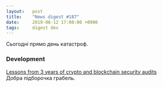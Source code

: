 ```yaml
---
layout:   post
title:    "News digest #187"
date:     2019-08-12 17:00:00 +0900
tags:     digest dev
---
```


Сьогодні прямо день катастроф.

<!--
2019-08-09: Почав збирати нарешті, бгг.
-->

### Development

[Lessons from 3 years of crypto and blockchain security audits](https://aumasson.jp/data/talks/BH19.pdf)<br/>
Добра підборочка грабель.
